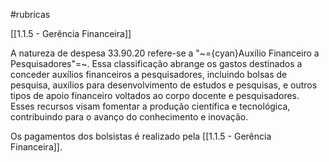 #rubricas 

[[1.1.5 - Gerência Financeira]]

A natureza de despesa 33.90.20 refere-se a "~={cyan}Auxílio Financeiro a Pesquisadores"=~. Essa classificação abrange os gastos destinados a conceder auxílios financeiros a pesquisadores, incluindo bolsas de pesquisa, auxílios para desenvolvimento de estudos e pesquisas, e outros tipos de apoio financeiro voltados ao corpo docente e pesquisadores. Esses recursos visam fomentar a produção científica e tecnológica, contribuindo para o avanço do conhecimento e inovação.

Os pagamentos dos bolsistas é realizado pela [[1.1.5 - Gerência Financeira]].
